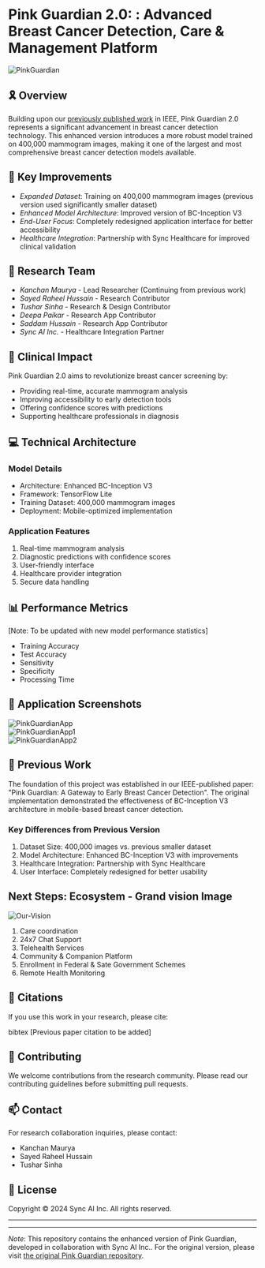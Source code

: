 
# Pink Guardian 2.0: : Advanced Breast Cancer Detection, Care & Management Platform
  <div>
    <img src="/images/PinkGuardian.png" alt="PinkGuardian" />
  </div>

  
## 🎗 Overview
Building upon our [previously published work](https://github.com/kanchanmaurya95/PinkGuardian.git) in IEEE, Pink Guardian 2.0 represents a significant advancement in breast cancer detection technology. This enhanced version introduces a more robust model trained on 400,000 mammogram images, making it one of the largest and most comprehensive breast cancer detection models available.

## 🔬 Key Improvements
- *Expanded Dataset*: Training on 400,000 mammogram images (previous version used significantly smaller dataset)
- *Enhanced Model Architecture*: Improved version of BC-Inception V3
- *End-User Focus*: Completely redesigned application interface for better accessibility
- *Healthcare Integration*: Partnership with Sync Healthcare for improved clinical validation

## 👥 Research Team
- *Kanchan Maurya* - Lead Researcher (Continuing from previous work)
- *Sayed Raheel Hussain* - Research Contributor
- *Tushar Sinha* - Research & Design Contributor 
- *Deepa Paikar* - Research App Contributor
- *Saddam Hussain* - Research App Contributor
- *Sync AI Inc.* - Healthcare Integration Partner

## 🏥 Clinical Impact
Pink Guardian 2.0 aims to revolutionize breast cancer screening by:
- Providing real-time, accurate mammogram analysis
- Improving accessibility to early detection tools
- Offering confidence scores with predictions
- Supporting healthcare professionals in diagnosis

## 💻 Technical Architecture
### Model Details
- Architecture: Enhanced BC-Inception V3
- Framework: TensorFlow Lite
- Training Dataset: 400,000 mammogram images
- Deployment: Mobile-optimized implementation

### Application Features
1. Real-time mammogram analysis
2. Diagnostic predictions with confidence scores
3. User-friendly interface
4. Healthcare provider integration
5. Secure data handling

## 📊 Performance Metrics
[Note: To be updated with new model performance statistics]
- Training Accuracy
- Test Accuracy
- Sensitivity
- Specificity
- Processing Time

## 📱 Application Screenshots
  <div>
    <img src="/images/App3.png" alt="PinkGuardianApp" />
  </div>

  <div>
    <img src="/images/App2.png" alt="PinkGuardianApp1" />
  </div>

  <div>
    <img src="/images/App1.png" alt="PinkGuardianApp2" />
  </div>

## 🔗 Previous Work
The foundation of this project was established in our IEEE-published paper: "Pink Guardian: A Gateway to Early Breast Cancer Detection". The original implementation demonstrated the effectiveness of BC-Inception V3 architecture in mobile-based breast cancer detection.

### Key Differences from Previous Version
1. Dataset Size: 400,000 images vs. previous smaller dataset
2. Model Architecture: Enhanced BC-Inception V3 with improvements
3. Healthcare Integration: Partnership with Sync Healthcare
4. User Interface: Completely redesigned for better usability


## Next Steps: Ecosystem - Grand vision Image

<div>
    <img src="/images/Processflow.png" alt="Our-Vision" />
  </div>
  
1. Care coordination
2. 24x7 Chat Support
3. Telehealth Services
4. Community & Companion Platform 
5. Enrollment in Federal & Sate Government Schemes
6. Remote Health Monitoring
## 📄 Citations
If you use this work in your research, please cite:

bibtex
[Previous paper citation to be added]


## 🤝 Contributing
We welcome contributions from the research community. Please read our contributing guidelines before submitting pull requests.

## 📫 Contact
For research collaboration inquiries, please contact:
- Kanchan Maurya
- Sayed Raheel Hussain
- Tushar Sinha

## 📃 License
Copyright © 2024 Sync AI Inc. All rights reserved.

---



---
*Note*: This repository contains the enhanced version of Pink Guardian, developed in collaboration with Sync AI Inc.. For the original version, please visit [the original Pink Guardian repository](https://github.com/kanchanmaurya95/PinkGuardian.git).
